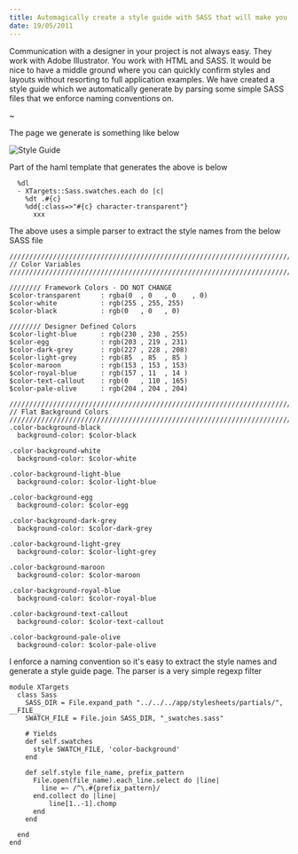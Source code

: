```yaml
--- 
title: Automagically create a style guide with SASS that will make you and your designer happy
date: 19/05/2011
--- 
```


Communication with a designer in your project is not always easy. They work with Adobe
Illustrator. You work with HTML and SASS. It would be nice to have a middle ground where
you can quickly confirm styles and layouts without resorting to full application examples.
We have created a style guide which we automatically generate by parsing some simple SASS
files that we enforce naming conventions on.

~

The page we generate is something like below

![Style Guide](https://img.skitch.com/20110519-mu3wc8fey9m3775n1j66a512un.jpg)

Part of the haml template that generates the above is below

      %dl
      - XTargets::Sass.swatches.each do |c|
        %dt .#{c}
        %dd{:class=>"#{c} character-transparent"}
          xxx

The above uses a simple parser to extract the style names from the below SASS file

    //////////////////////////////////////////////////////////////////////////////////
    // Color Variables
    //////////////////////////////////////////////////////////////////////////////////

    //////// Framework Colors - DO NOT CHANGE
    $color-transparent     : rgba(0  , 0   , 0    , 0)
    $color-white           : rgb(255 , 255, 255)
    $color-black           : rgb(0   , 0   , 0)

    //////// Designer Defined Colors
    $color-light-blue      : rgb(230 , 230 , 255)
    $color-egg             : rgb(203 , 219 , 231)
    $color-dark-grey       : rgb(227 , 228 , 208)
    $color-light-grey      : rgb(85  , 85  , 85 )
    $color-maroon          : rgb(153 , 153 , 153)
    $color-royal-blue      : rgb(157 , 11  , 14 )
    $color-text-callout    : rgb(0   , 110 , 165)
    $color-pale-olive      : rgb(204 , 204 , 204)

    //////////////////////////////////////////////////////////////////////////////////
    // Flat Background Colors
    //////////////////////////////////////////////////////////////////////////////////
    .color-background-black
      background-color: $color-black

    .color-background-white
      background-color: $color-white

    .color-background-light-blue
      background-color: $color-light-blue

    .color-background-egg
      background-color: $color-egg

    .color-background-dark-grey
      background-color: $color-dark-grey

    .color-background-light-grey
      background-color: $color-light-grey

    .color-background-maroon
      background-color: $color-maroon

    .color-background-royal-blue
      background-color: $color-royal-blue

    .color-background-text-callout
      background-color: $color-text-callout

    .color-background-pale-olive
      background-color: $color-pale-olive

I enforce a naming convention so it's easy to extract the style names
and generate a style guide page. The parser is a very simple regexp
filter

    module XTargets
      class Sass
        SASS_DIR = File.expand_path "../../../app/stylesheets/partials/", __FILE__
        SWATCH_FILE = File.join SASS_DIR, "_swatches.sass"

        # Yields
        def self.swatches
          style SWATCH_FILE, 'color-background'
        end

        def self.style file_name, prefix_pattern
          File.open(file_name).each_line.select do |line|
            line =~ /^\.#{prefix_pattern}/
          end.collect do |line|
              line[1..-1].chomp
          end
        end

      end
    end

